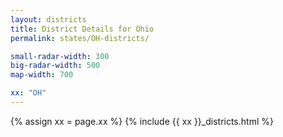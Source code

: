 ```yaml
---
layout: districts
title: District Details for Ohio
permalink: states/OH-districts/

small-radar-width: 300
big-radar-width: 500
map-width: 700

xx: "OH"
---
```


{% assign xx = page.xx %}
{% include {{ xx }}_districts.html %}